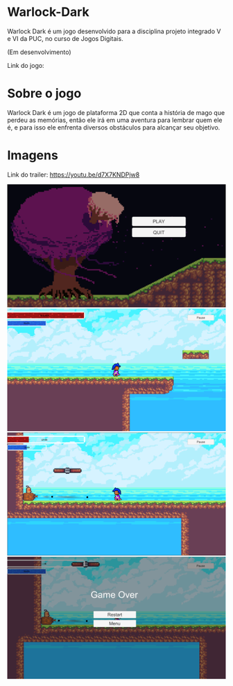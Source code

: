 # Warlock-Dark
Warlock Dark é um jogo desenvolvido para a disciplina projeto integrado V e VI da PUC, no curso de Jogos Digitais.

(Em desenvolvimento)

Link do jogo:

# Sobre o jogo
Warlock Dark é um jogo de plataforma 2D que conta a história de mago que perdeu as memórias, então ele irá em uma aventura para lembrar quem ele é, e para isso ele enfrenta diversos obstáculos para alcançar seu objetivo.

# Imagens
Link do trailer: https://youtu.be/d7X7KNDPjw8

<img src="/img/1.png" alt="img_One"/>
<img src="/img/2.png" alt="img_Two"/>
<img src="/img/3.png" alt="img_Tree"/>
<img src="/img/4.png" alt="img_Four"/>
